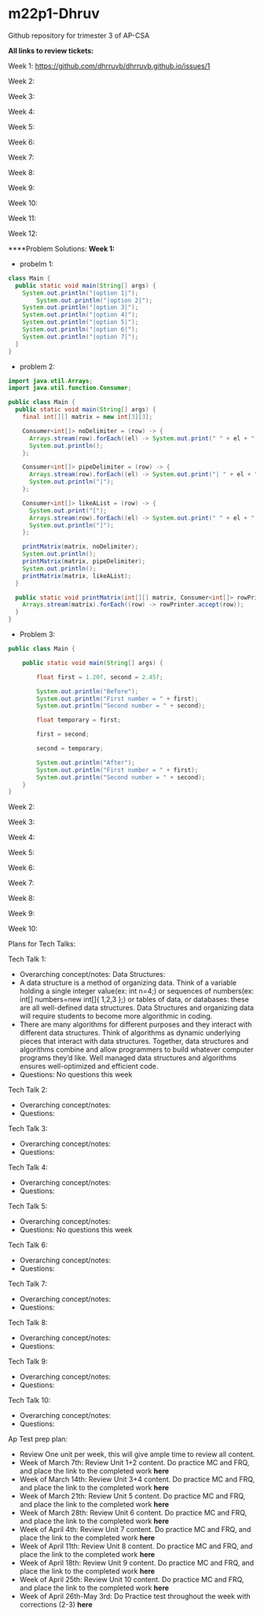 # m22p1-Dhruv

Github repository for trimester 3 of AP-CSA

**All links to review tickets:**

Week 1: https://github.com/dhrruvb/dhrruvb.github.io/issues/1

Week 2:

Week 3:

Week 4:

Week 5:

Week 6:

Week 7:

Week 8:

Week 9:

Week 10:

Week 11:

Week 12:

****Problem Solutions:
**Week 1:**
- probelm 1:
```java
class Main {
  public static void main(String[] args) {
    System.out.println("|option 1|");
        System.out.println("|option 2|");
    System.out.println("|option 3|");
    System.out.println("|option 4|");
    System.out.println("|option 5|");
    System.out.println("|option 6|");
    System.out.println("|option 7|");
  }
}
```
- problem 2:
```java 
import java.util.Arrays;
import java.util.function.Consumer;

public class Main {
  public static void main(String[] args) {
    final int[][] matrix = new int[3][3];

    Consumer<int[]> noDelimiter = (row) -> {
      Arrays.stream(row).forEach((el) -> System.out.print(" " + el + " "));
      System.out.println();
    };

    Consumer<int[]> pipeDelimiter = (row) -> {
      Arrays.stream(row).forEach((el) -> System.out.print("| " + el + " "));
      System.out.println("|");
    };

    Consumer<int[]> likeAList = (row) -> {
      System.out.print("[");
      Arrays.stream(row).forEach((el) -> System.out.print(" " + el + " "));
      System.out.println("]");
    };

    printMatrix(matrix, noDelimiter);
    System.out.println();
    printMatrix(matrix, pipeDelimiter);
    System.out.println();
    printMatrix(matrix, likeAList);
  }

  public static void printMatrix(int[][] matrix, Consumer<int[]> rowPrinter) {
    Arrays.stream(matrix).forEach((row) -> rowPrinter.accept(row));
  }
}
```
- Problem 3:
```java
public class Main {

    public static void main(String[] args) {

        float first = 1.20f, second = 2.45f;

        System.out.println("Before");
        System.out.println("First number = " + first);
        System.out.println("Second number = " + second);

        float temporary = first;

        first = second;

        second = temporary;

        System.out.println("After");
        System.out.println("First number = " + first);
        System.out.println("Second number = " + second);
    }
}
```

Week 2:

Week 3:

Week 4:

Week 5:

Week 6:

Week 7:

Week 8:

Week 9:

Week 10:

Plans for Tech Talks:

Tech Talk 1: 
   - Overarching concept/notes: Data Structures:
  - A data structure is a method of organizing data. Think of a variable holding a single integer value(ex: int n=4;) or sequences of numbers(ex: int[] numbers=new int[]{ 1,2,3 };) or tables of data, or databases: these are all well-defined data structures. Data Structures and organizing data will require students to become more algorithmic in coding.
  - There are many algorithms for different purposes and they interact with different data structures. Think of algorithms as dynamic underlying pieces that interact with data structures. Together, data structures and algorithms combine and allow programmers to build whatever computer programs they’d like. Well managed data structures and algorithms ensures well-optimized and efficient code.
  - Questions: No questions this week
 
 Tech Talk 2: 
  - Overarching concept/notes:
  - Questions: 
  
  Tech Talk 3: 
  - Overarching concept/notes:
  - Questions: 
 
 Tech Talk 4: 
  - Overarching concept/notes:
  - Questions: 
  
  Tech Talk 5: 
 - Overarching concept/notes:
 - Questions: No questions this week
 
 Tech Talk 6: 
  - Overarching concept/notes:
  - Questions: 
  
  Tech Talk 7: 
  - Overarching concept/notes:
  - Questions: 
 
 Tech Talk 8: 
  - Overarching concept/notes:
  - Questions: 
 
 Tech Talk 9: 
  - Overarching concept/notes:
  - Questions: 
  
  Tech Talk 10: 
  - Overarching concept/notes:
  - Questions: 
  
Ap Test prep plan:
  - Review One unit per week, this will give ample time to review all content.
  - Week of March 7th: Review Unit 1+2 content. Do practice MC and FRQ, and place the link to the completed work **here**
  - Week of March 14th: Review Unit 3+4 content. Do practice MC and FRQ, and place the link to the completed work **here**
  - Week of March 21th: Review Unit 5 content. Do practice MC and FRQ, and place the link to the completed work **here**
  - Week of March 28th: Review Unit 6 content. Do practice MC and FRQ, and place the link to the completed work **here**
  - Week of April 4th: Review Unit 7 content. Do practice MC and FRQ, and place the link to the completed work **here**
  - Week of April 11th: Review Unit 8 content. Do practice MC and FRQ, and place the link to the completed work **here**
  - Week of April 18th: Review Unit 9 content. Do practice MC and FRQ, and place the link to the completed work **here**
  - Week of April 25th: Review Unit 10 content. Do practice MC and FRQ, and place the link to the completed work **here**
  - Week of April 26th-May 3rd: Do Practice test throughout the week with corrections (2-3) **here**
